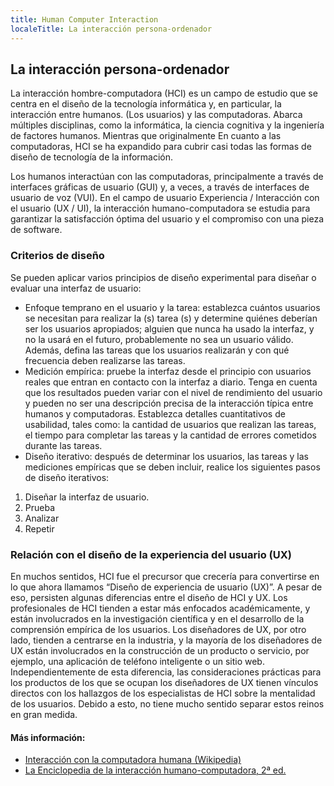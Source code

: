 ```yaml
---
title: Human Computer Interaction
localeTitle: La interacción persona-ordenador
---
```

## La interacción persona-ordenador

La interacción hombre-computadora (HCI) es un campo de estudio que se centra en el diseño de la tecnología informática y, en particular, la interacción entre humanos. (Los usuarios) y las computadoras. Abarca múltiples disciplinas, como la informática, la ciencia cognitiva y la ingeniería de factores humanos. Mientras que originalmente En cuanto a las computadoras, HCI se ha expandido para cubrir casi todas las formas de diseño de tecnología de la información.

Los humanos interactúan con las computadoras, principalmente a través de interfaces gráficas de usuario (GUI) y, a veces, a través de interfaces de usuario de voz (VUI). En el campo de usuario Experiencia / Interacción con el usuario (UX / UI), la interacción humano-computadora se estudia para garantizar la satisfacción óptima del usuario y el compromiso con una pieza de software.

### Criterios de diseño

Se pueden aplicar varios principios de diseño experimental para diseñar o evaluar una interfaz de usuario:

*   Enfoque temprano en el usuario y la tarea: establezca cuántos usuarios se necesitan para realizar la (s) tarea (s) y determine quiénes deberían ser los usuarios apropiados; alguien que nunca ha usado la interfaz, y no la usará en el futuro, probablemente no sea un usuario válido. Además, defina las tareas que los usuarios realizarán y con qué frecuencia deben realizarse las tareas.
*   Medición empírica: pruebe la interfaz desde el principio con usuarios reales que entran en contacto con la interfaz a diario. Tenga en cuenta que los resultados pueden variar con el nivel de rendimiento del usuario y pueden no ser una descripción precisa de la interacción típica entre humanos y computadoras. Establezca detalles cuantitativos de usabilidad, tales como: la cantidad de usuarios que realizan las tareas, el tiempo para completar las tareas y la cantidad de errores cometidos durante las tareas.
*   Diseño iterativo: después de determinar los usuarios, las tareas y las mediciones empíricas que se deben incluir, realice los siguientes pasos de diseño iterativos:

1.  Diseñar la interfaz de usuario.
2.  Prueba
3.  Analizar
4.  Repetir

### Relación con el diseño de la experiencia del usuario (UX)

En muchos sentidos, HCI fue el precursor que crecería para convertirse en lo que ahora llamamos “Diseño de experiencia de usuario (UX)”. A pesar de eso, persisten algunas diferencias entre el diseño de HCI y UX. Los profesionales de HCI tienden a estar más enfocados académicamente, y están involucrados en la investigación científica y en el desarrollo de la comprensión empírica de los usuarios. Los diseñadores de UX, por otro lado, tienden a centrarse en la industria, y la mayoría de los diseñadores de UX están involucrados en la construcción de un producto o servicio, por ejemplo, una aplicación de teléfono inteligente o un sitio web. Independientemente de esta diferencia, las consideraciones prácticas para los productos de los que se ocupan los diseñadores de UX tienen vínculos directos con los hallazgos de los especialistas de HCI sobre la mentalidad de los usuarios. Debido a esto, no tiene mucho sentido separar estos reinos en gran medida.

#### Más información:

*   [Interacción con la computadora humana (Wikipedia)](https://en.wikipedia.org/wiki/Human–computer_interaction)
*   [La Enciclopedia de la interacción humano-computadora, 2ª ed.](https://www.interaction-design.org/literature/book/the-encyclopedia-of-human-computer-interaction-2nd-ed/human-computer-interaction-brief-intro)